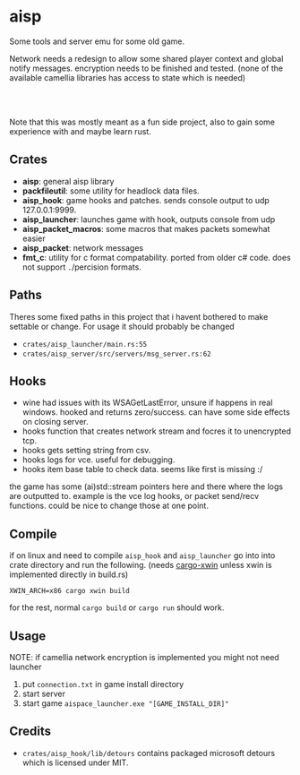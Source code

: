 # aisp

Some tools and server emu for some old game.

Network needs a redesign to allow some shared player context and global notify messages.
encryption needs to be finished and tested. (none of the available camellia libraries has access to state which is needed)

<br>
<br>

Note that this was mostly meant as a fun side project, also to gain some experience with and maybe learn rust.

## Crates

- **aisp**: general aisp library
- **packfileutil**: some utility for headlock data files.
- **aisp_hook**: game hooks and patches. sends console output to udp 127.0.0.1:9999.
- **aisp_launcher**: launches game with hook, outputs console from udp
- **aisp_packet_macros**: some macros that makes packets somewhat easier
- **aisp_packet**: network messages
- **fmt_c**: utility for c format compatability. ported from older c# code. does not support `.`/percision formats.

## Paths

Theres some fixed paths in this project that i havent bothered to make settable or change. For usage it should probably be changed

- `crates/aisp_launcher/main.rs:55`
- `crates/aisp_server/src/servers/msg_server.rs:62`

## Hooks

- wine had issues with its WSAGetLastError, unsure if happens in real windows. hooked and returns zero/success. can have some side effects on closing server.
- hooks function that creates network stream and focres it to unencrypted tcp.
- hooks gets setting string from csv.
- hooks logs for vce. useful for debugging.
- hooks item base table to check data. seems like first is missing :/

the game has some (ai)std::stream pointers here and there where the logs are outputted to. example is the vce log hooks, or packet send/recv functions. could be nice to change those at one point. 


## Compile


if on linux and need to compile  `aisp_hook` and `aisp_launcher` go into into crate directory and run the following. (needs [cargo-xwin](https://github.com/rust-cross/cargo-xwin) unless xwin is implemented directly in build.rs)
```
XWIN_ARCH=x86 cargo xwin build 
```

for the rest, normal `cargo build` or `cargo run` should work.

## Usage

NOTE: if camellia network encryption is implemented you might not need launcher

1. put `connection.txt` in game install directory
2. start server
3. start game `aispace_launcher.exe "[GAME_INSTALL_DIR]"`

## Credits

- `crates/aisp_hook/lib/detours` contains packaged microsoft detours which is licensed under MIT.
